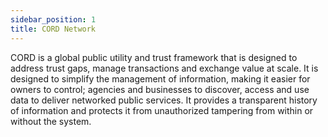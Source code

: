 ```yaml
---
sidebar_position: 1
title: CORD Network
---
```


CORD is a global public utility and trust framework that is designed to address trust gaps, manage transactions and exchange value at scale. It is designed to simplify the management of information, making it easier for owners to control; agencies and businesses to discover, access and use data to deliver networked public services. It provides a transparent history of information and protects it from unauthorized tampering from within or without the system.
